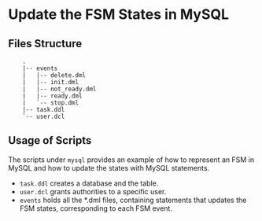 # Update the FSM States in MySQL

## Files Structure

```text
    .
    |-- events
    |   |-- delete.dml
    |   |-- init.dml
    |   |-- not_ready.dml
    |   |-- ready.dml
    |   `-- stop.dml
    |-- task.ddl
    `-- user.dcl
```

## Usage of Scripts

The scripts under `mysql` provides an example of how to represent an FSM in MySQL and how to update the states with MySQL statements.

- `task.ddl` creates a database and the table.
- `user.dcl` grants authorities to a specific user.
- `events` holds all the *.dml files, containing statements that updates the FSM states, corresponding to each FSM event.
